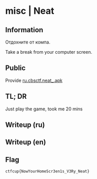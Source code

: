 # misc | Neat

## Information
Отдохните от компа.

Take a break from your computer screen.

## Public
Provide [ru.cbsctf.neat_.apk](public/ru.cbsctf.neat_.apk)

## TL; DR
Just play the game, took me 20 mins

## Writeup (ru)

## Writeup (en)

## Flag
`ctfcup{NowYourHomeScr3en1s_V3Ry_Neat}`
